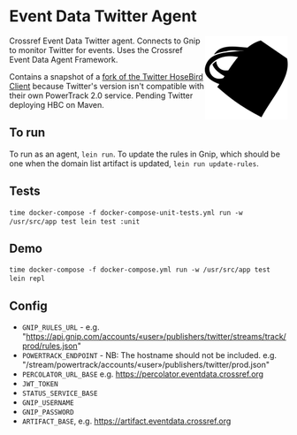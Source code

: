 # Event Data Twitter Agent

<img src="doc/logo.png" align="right" style="float: right">

Crossref Event Data Twitter agent. Connects to Gnip to monitor Twitter for events. Uses the Crossref Event Data Agent Framework.

Contains a snapshot of a [fork of the Twitter HoseBird Client](https://github.com/jimmoffitt/hbc) because Twitter's version isn't compatible with their own PowerTrack 2.0 service. Pending Twitter deploying HBC on Maven.

## To run

To run as an agent, `lein run`. To update the rules in Gnip, which should be one when the domain list artifact is updated, `lein run update-rules`.

## Tests

    time docker-compose -f docker-compose-unit-tests.yml run -w /usr/src/app test lein test :unit

## Demo

    time docker-compose -f docker-compose.yml run -w /usr/src/app test lein repl

## Config

 - `GNIP_RULES_URL` -  e.g. "https://api.gnip.com/accounts/«user»/publishers/twitter/streams/track/prod/rules.json"
 - `POWERTRACK_ENDPOINT` - NB: The hostname should not be included. e.g. "/stream/powertrack/accounts/«user»/publishers/twitter/prod.json"
 - `PERCOLATOR_URL_BASE` e.g. https://percolator.eventdata.crossref.org
 - `JWT_TOKEN`
 - `STATUS_SERVICE_BASE`
 - `GNIP_USERNAME`
 - `GNIP_PASSWORD`
 - `ARTIFACT_BASE`, e.g. https://artifact.eventdata.crossref.org
